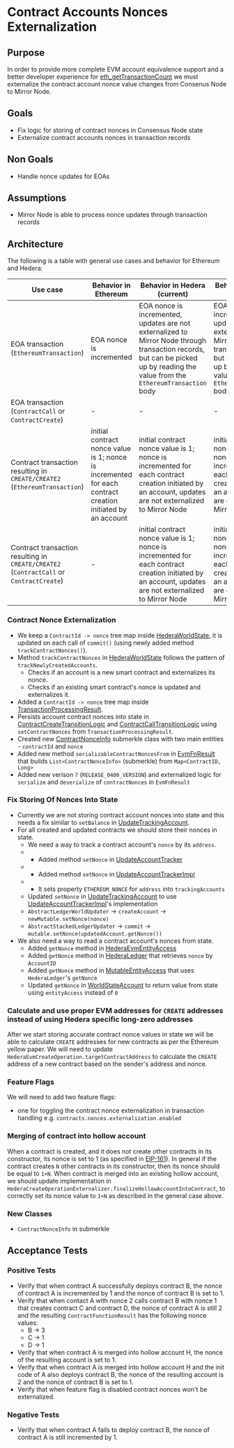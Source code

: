 # Contract Accounts Nonces Externalization

## Purpose

In order to provide more complete EVM account equivalence support and a better developer experience for [eth_getTransactionCount](https://ethereum.org/en/developers/docs/apis/json-rpc/#eth_gettransactioncount) we must externalize the contract account nonce value changes from Consenus Node to Mirror Node.

## Goals

- Fix logic for storing of contract nonces in Consensus Node state
- Externalize contract accounts nonces in transaction records

## Non Goals

- Handle nonce updates for EOAs

## Assumptions
- Mirror Node is able to process nonce updates through transaction records

## Architecture

The following is a table with general use cases and behavior for Ethereum and Hedera:

| Use case                                                                                | Behavior in Ethereum                                                                                       | Behavior in Hedera (current)                                                                                                                                                     | Behavior in Hedera (desired)                                                                                                                                                     |
|-----------------------------------------------------------------------------------------|------------------------------------------------------------------------------------------------------------|----------------------------------------------------------------------------------------------------------------------------------------------------------------------------------|----------------------------------------------------------------------------------------------------------------------------------------------------------------------------------|
| EOA transaction (`EthereumTransaction`)                                                 | EOA nonce is incremented                                                                                   | EOA nonce is incremented, updates are not externalized to Mirror Node through transaction records, but can be picked up by reading the value from the `EthereumTransaction` body | EOA nonce is incremented, updates are not externalized to Mirror Node through transaction records, but can be picked up by reading the value from the `EthereumTransaction` body |
| EOA transaction (`ContractCall` or `ContractCreate`)                                    | -                                                                                                          | -                                                                                                                                                                                | -                                                                                                                                                                                |
| Contract transaction resulting in `CREATE/CREATE2` (`EthereumTransaction`)              | initial contract nonce value is 1; nonce is incremented for each contract creation initiated by an account | initial contract nonce value is 1; nonce is incremented for each contract creation initiated by an account, updates are not externalized to Mirror Node                          | initial contract nonce value is 1; nonce is incremented for each contract creation initiated by an account, updates are externalized to Mirror Node                              |
| Contract transaction resulting in `CREATE/CREATE2` (`ContractCall` or `ContractCreate`) | -                                                                                                          | initial contract nonce value is 1; nonce is incremented for each contract creation initiated by an account, updates are not externalized to Mirror Node                          | initial contract nonce value is 1; nonce is incremented for each contract creation initiated by an account, updates are externalized to Mirror Node                              |

### Contract Nonce Externalization
- We keep a `ContractId -> nonce` tree map inside [HederaWorldState](https://github.com/hashgraph/hedera-services/blob/develop/hedera-node/hedera-mono-service/src/main/java/com/hedera/node/app/service/mono/store/contracts/HederaWorldState.java#L79), it is updated on each call of `commit()` (using newly added method `trackContractNonces()`).
- Method `trackContractNonces` in [HederaWorldState](https://github.com/hashgraph/hedera-services/blob/develop/hedera-node/hedera-mono-service/src/main/java/com/hedera/node/app/service/mono/store/contracts/HederaWorldState.java#L393) follows the pattern of `trackNewlyCreatedAccounts`.
    - Checks if an account is a new smart contract and externalizes its nonce.
    - Checks if an existing smart contract's nonce is updated and externalizes it.
- Added a `ContractId -> nonce` tree map inside [TransactionProcessingResult](https://github.com/hashgraph/hedera-services/blob/develop/hedera-node/hedera-mono-service/src/main/java/com/hedera/node/app/service/mono/contracts/execution/TransactionProcessingResult.java#L45).
- Persists account contract nonces into state in [ContractCreateTransitionLogic](https://github.com/hashgraph/hedera-services/blob/develop/hedera-node/hedera-mono-service/src/main/java/com/hedera/node/app/service/mono/txns/contract/ContractCreateTransitionLogic.java#L209) and [ContractCallTransitionLogic](https://github.com/hashgraph/hedera-services/blob/develop/hedera-node/hedera-mono-service/src/main/java/com/hedera/node/app/service/mono/txns/contract/ContractCallTransitionLogic.java#L148) using `setContractNonces` from `TransactionProcessingResult`.
- Created new [ContractNonceInfo](https://github.com/hashgraph/hedera-services/blob/develop/hedera-node/hedera-mono-service/src/main/java/com/hedera/node/app/service/mono/state/submerkle/ContractNonceInfo.java) submerkle class with two main entities - `contractId` and `nonce`
- Added new method `serializableContractNoncesFrom` in [EvmFnResult](https://github.com/hashgraph/hedera-services/blob/96a85f0e08f82582bbf25328d14ca90fc630c5ef/hedera-node/hedera-mono-service/src/main/java/com/hedera/node/app/service/mono/state/submerkle/EvmFnResult.java) that builds `List<ContractNonceInfo>` (submerkle) from `Map<ContractID, Long>`
- Added new verison `7` (`RELEASE_0400_VERSION`) and externalized logic for `serialize` and `deserialize` of `contractNonces` in `EvmFnResult`

### Fix Storing Of Nonces Into State

- Currently we are not storing contract account nonces into state and this needs a fix similar to `setBalance` in [UpdateTrackingAccount](https://github.com/hashgraph/hedera-services/blob/96a85f0e08f82582bbf25328d14ca90fc630c5ef/hedera-node/hedera-evm/src/main/java/com/hedera/node/app/service/evm/store/models/UpdateTrackingAccount.java).
- For all created and updated contracts we should store their nonces in state.
  - We need a way to track a contract account's `nonce` by its `address`.
  - - Added method `setNonce` in [UpdateAccountTracker](https://github.com/hashgraph/hedera-services/blob/96a85f0e08f82582bbf25328d14ca90fc630c5ef/hedera-node/hedera-evm/src/main/java/com/hedera/node/app/service/evm/store/UpdateAccountTracker.java)
  - - Added method `setNonce` in [UpdateAccountTrackerImpl](https://github.com/hashgraph/hedera-services/blob/96a85f0e08f82582bbf25328d14ca90fc630c5ef/hedera-node/hedera-mono-service/src/main/java/com/hedera/node/app/service/mono/store/UpdateAccountTrackerImpl.java) 
  - - It sets property `ETHEREUM_NONCE` for `address` into `trackingAccounts`
  - Updated `setNonce` in [UpdateTrackingAccount](https://github.com/hashgraph/hedera-services/blob/96a85f0e08f82582bbf25328d14ca90fc630c5ef/hedera-node/hedera-evm/src/main/java/com/hedera/node/app/service/evm/store/models/UpdateTrackingAccount.java#L142) to use [UpdateAccountTrackerImpl](https://github.com/hashgraph/hedera-services/blob/96a85f0e08f82582bbf25328d14ca90fc630c5ef/hedera-node/hedera-mono-service/src/main/java/com/hedera/node/app/service/mono/store/UpdateAccountTrackerImpl.java#L51)'s implementation
  - `AbstractLedgerWorldUpdater` -> `createAccount` -> `newMutable.setNonce(nonce)`
  - `AbstractStackedLedgerUpdater` -> `commit` -> `mutable.setNonce(updatedAccount.getNonce())`
- We also need a way to read a contract account's nonces from state.
  - Added `getNonce` method in [HederaEvmEntityAccess](https://github.com/hashgraph/hedera-services/blob/96a85f0e08f82582bbf25328d14ca90fc630c5ef/hedera-node/hedera-evm/src/main/java/com/hedera/node/app/service/evm/store/contracts/HederaEvmEntityAccess.java#L29)
  - Added `getNonce` method in [HederaLedger](https://github.com/hashgraph/hedera-services/blob/96a85f0e08f82582bbf25328d14ca90fc630c5ef/hedera-node/hedera-mono-service/src/main/java/com/hedera/node/app/service/mono/ledger/HederaLedger.java#L230) that retrieves `nonce` by `AccountID`
  - Added `getNonce` method in [MutableEntityAccess](https://github.com/hashgraph/hedera-services/blob/96a85f0e08f82582bbf25328d14ca90fc630c5ef/hedera-node/hedera-mono-service/src/main/java/com/hedera/node/app/service/mono/store/contracts/MutableEntityAccess.java#L103) that uses `HederaLedger`'s `getNonce`
  - Updated `getNonce` in [WorldStateAccount](https://github.com/hashgraph/hedera-services/blob/96a85f0e08f82582bbf25328d14ca90fc630c5ef/hedera-node/hedera-evm/src/main/java/com/hedera/node/app/service/evm/store/contracts/WorldStateAccount.java#L61) to return value from state using `entityAccess` instead of `0`

### Calculate and use proper EVM addresses for `CREATE` addresses instead of using Hedera specific long-zero addresses

After we start storing accurate contract nonce values in state we will be able to calculate `CREATE` addresses for new contracts as per the Ethereum yellow paper.
We will need to update `HederaEvmCreateOperation.targetContractAddress` to calculate the `CREATE` address of a new contract based on the sender's address and nonce.

### Feature Flags

We will need to add two feature flags:
- one for toggling the contract nonce externalization in transaction handling e.g. `contracts.nonces.externalization.enabled`

### Merging of contract into hollow account

When a contract is created, and it does not create other contracts in its constructor, its nonce is set to 1 (as specified in [EIP-161](https://github.com/ethereum/EIPs/blob/master/EIPS/eip-161.md)).
In general if the contract creates `N` other contracts in its constructor, then its nonce should be equal to `1+N`.
When contract is merged into an existing hollow account, we should update implementation in `HederaCreateOperationExternalizer.finalizeHollowAccountIntoContract`, to correctly set its nonce value to `1+N` as described in the general case above.

### New Classes

- `ContractNonceInfo` in submerkle

## Acceptance Tests

### Positive Tests

* Verify that when contract A successfully deploys contract B, the nonce of contract A is incremented by 1 and the nonce of contract B is set to 1.
* Verify that when contact A with nonce 2 calls contract B with nonce 1 that creates contract C and contract D, the nonce of contract A is still 2 and the resulting `ContractFunctionResult` has the following nonce values:
  * B -> 3
  * C -> 1
  * D -> 1
* Verify that when contract A is merged into hollow account H, the nonce of the resulting account is set to 1.
* Verify that when contract A is merged into hollow account H and the init code of A also deploys contract B, the nonce of the resulting account is 2 and the nonce of contract B is set to 1.
* Verify that when feature flag is disabled contract nonces won't be externalized.
### Negative Tests

* Verify that when contract A fails to deploy contract B, the nonce of contract A is still incremented by 1.
